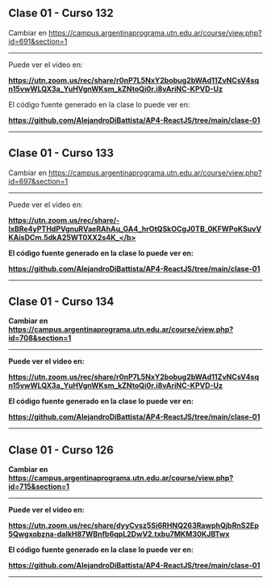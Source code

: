 ## Clase 01 - Curso 132

  Cambiar en https://campus.argentinaprograma.utn.edu.ar/course/view.php?id=691&section=1



---

Puede ver el video en:

<b>https://utn.zoom.us/rec/share/r0nP7L5NxY2bobug2bWAd11ZvNCsV4sqn15vwWLQX3a_YuHVgnWKsm_kZNtoQi0r.i8vAriNC-KPVD-Uz</b>

El código fuente generado en la clase lo puede ver en: 

<b>https://github.com/AlejandroDiBattista/AP4-ReactJS/tree/main/clase-01</b>

---


## Clase 01 - Curso 133

  Cambiar en https://campus.argentinaprograma.utn.edu.ar/course/view.php?id=697&section=1



---

Puede ver el video en:

<b>https://utn.zoom.us/rec/share/-lxBRe4yPTHdPVgnuRVaeRAhAu_GA4_hrOtQSkOCgJ0TB_0KFWPoKSuvVKAisDCm.5dkA25WT0XX2s4K_</b>

El código fuente generado en la clase lo puede ver en: 

<b>https://github.com/AlejandroDiBattista/AP4-ReactJS/tree/main/clase-01</b>

---


## Clase 01 - Curso 134

  Cambiar en https://campus.argentinaprograma.utn.edu.ar/course/view.php?id=708&section=1



---

Puede ver el video en:

<b>https://utn.zoom.us/rec/share/r0nP7L5NxY2bobug2bWAd11ZvNCsV4sqn15vwWLQX3a_YuHVgnWKsm_kZNtoQi0r.i8vAriNC-KPVD-Uz</b>

El código fuente generado en la clase lo puede ver en: 

<b>https://github.com/AlejandroDiBattista/AP4-ReactJS/tree/main/clase-01</b>

---


## Clase 01 - Curso 126

  Cambiar en https://campus.argentinaprograma.utn.edu.ar/course/view.php?id=715&section=1



---

Puede ver el video en:

<b>https://utn.zoom.us/rec/share/dyyCvsz5Si6RHNQ263RawphQjbRnS2Ep5Qwgxobzna-daIkH87WBnfb6qpL2DwV2.txbu7MKM30KJBTwx</b>

El código fuente generado en la clase lo puede ver en: 

<b>https://github.com/AlejandroDiBattista/AP4-ReactJS/tree/main/clase-01</b>

---



